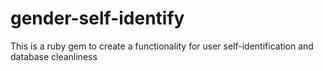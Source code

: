 # gender-self-identify
This is a ruby gem to create a functionality for user self-identification and database cleanliness
